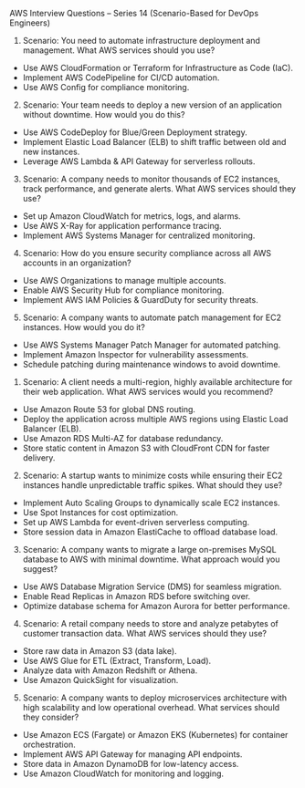 
AWS Interview Questions – Series 14 (Scenario-Based for DevOps Engineers)

1. Scenario: You need to automate infrastructure deployment and management. What AWS services should you use?
- Use AWS CloudFormation or Terraform for Infrastructure as Code (IaC).
- Implement AWS CodePipeline for CI/CD automation.
- Use AWS Config for compliance monitoring.

2. Scenario: Your team needs to deploy a new version of an application without downtime. How would you do this?
- Use AWS CodeDeploy for Blue/Green Deployment strategy.
- Implement Elastic Load Balancer (ELB) to shift traffic between old and new instances.
- Leverage AWS Lambda & API Gateway for serverless rollouts.

3. Scenario: A company needs to monitor thousands of EC2 instances, track performance, and generate alerts. What AWS services should they use?
- Set up Amazon CloudWatch for metrics, logs, and alarms.
- Use AWS X-Ray for application performance tracing.
- Implement AWS Systems Manager for centralized monitoring.

4. Scenario: How do you ensure security compliance across all AWS accounts in an organization?
- Use AWS Organizations to manage multiple accounts.
- Enable AWS Security Hub for compliance monitoring.
- Implement AWS IAM Policies & GuardDuty for security threats.

5. Scenario: A company wants to automate patch management for EC2 instances. How would you do it?
- Use AWS Systems Manager Patch Manager for automated patching.
- Implement Amazon Inspector for vulnerability assessments.
- Schedule patching during maintenance windows to avoid downtime.



1. Scenario: A client needs a multi-region, highly available architecture for their web application. What AWS services would you recommend?
- Use Amazon Route 53 for global DNS routing.
- Deploy the application across multiple AWS regions using Elastic Load Balancer (ELB).
- Use Amazon RDS Multi-AZ for database redundancy.
- Store static content in Amazon S3 with CloudFront CDN for faster delivery.

2. Scenario: A startup wants to minimize costs while ensuring their EC2 instances handle unpredictable traffic spikes. What should they use?
- Implement Auto Scaling Groups to dynamically scale EC2 instances.
- Use Spot Instances for cost optimization.
- Set up AWS Lambda for event-driven serverless computing.
- Store session data in Amazon ElastiCache to offload database load.

3. Scenario: A company wants to migrate a large on-premises MySQL database to AWS with minimal downtime. What approach would you suggest?
- Use AWS Database Migration Service (DMS) for seamless migration.
- Enable Read Replicas in Amazon RDS before switching over.
- Optimize database schema for Amazon Aurora for better performance.

4. Scenario: A retail company needs to store and analyze petabytes of customer transaction data. What AWS services should they use?
- Store raw data in Amazon S3 (data lake).
- Use AWS Glue for ETL (Extract, Transform, Load).
- Analyze data with Amazon Redshift or Athena.
- Use Amazon QuickSight for visualization.

5. Scenario: A company wants to deploy microservices architecture with high scalability and low operational overhead. What services should they consider?
- Use Amazon ECS (Fargate) or Amazon EKS (Kubernetes) for container orchestration.
- Implement AWS API Gateway for managing API endpoints.
- Store data in Amazon DynamoDB for low-latency access.
- Use Amazon CloudWatch for monitoring and logging.



